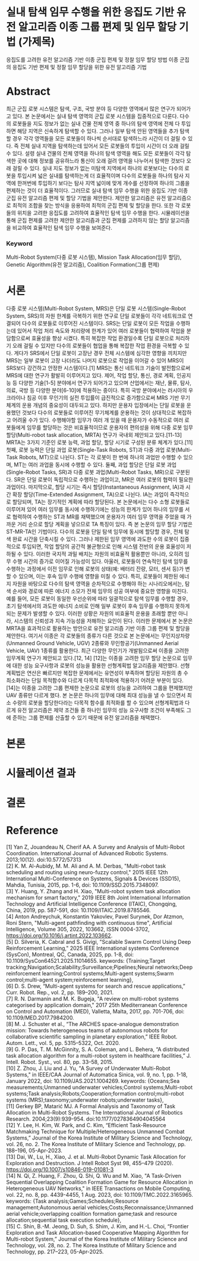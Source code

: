 # 실내 탐색 임무 수행을 위한 응집도 기반 유전 알고리즘 이종 그룹 편제 및 임무 할당 기법 (가제목)
응집도를 고려한 유전 알고리즘 기반 이종 군집 편제 및 정찰 임무 할당 방법
이종 군집의 응집도 기반 편제 및 정찰 임무 할당을 위한 유전 알고리즘 기법

# Abstract
최근 군집 로봇 시스템은 탐색, 구조, 국방 분야 등 다양한 영역에서 많은 연구가 되어가고 있다. 
본 논문에서는 실내 탐색 영역의 군집 로봇 시스템을 집중적으로 다룬다.
다수의 로봇들을 지도 정보가 없는 실내 건물 전체 영역 중 하나의 탐색 영역에 전체 다 투입하면 해당 지역은 신속하게 탐색할 수 있다. 
그러나 일부 탐색 안된 영역들을 추가 탐색할 경우 각각 영역들을 모든 로봇들이 하나씩 순서대로 탐색하느라 시간이 더 걸릴 수 있다. 
즉 전체 실내 지역을 탐색하는데 있어서 모든 로봇들의 투입이 시간이 더 오래 걸릴 수 있다.
설령 실내 건물의 전체 영역을 하나의 탐색 영역을 해도 모든 로봇들이 각각 탐색한 곳에 대해 정보를 공유하느라 통신이 오래 걸려 영역을 나누어서 탐색한 것보다 오래 걸릴 수 있다.
실내 지도 정보가 없는 미탐색 지역에서 하나의 로봇보다는 다수의 로봇을 투입시켜 넓은 실내를 탐색하는게 더 효율적이며 다수의 로봇들을 하나의 탐사 지역에 한꺼번에 투입하기 보다는 탐사 지역 넓이에 맞게 개수를 선정하여 하나의 그룹을 편제하는 것이 더 효율적이다.
그러므로 실내 탐색 임무 수행을 위한 응집도 기반 이종 군집 유전 알고리즘 편제 및 할당 기법을 제안한다.
제안한 알고리즘은 유전 알고리즘으로 최적의 조합을 찾는 방식을 응용하여 최적의 군집 편제 및 할당을 한다.
또한 각 로봇들의 위치을 고려한 응집도를 고려하여 효율적인 탐색 임무 수행을 한다.
시뮬레이션을 통해 군집 편제를 고려한 제안한 알고리즘과 군집 편제를 고려하지 않는 할당 알고리즘을 비교하여 효율적인 탐색 임무 수행을 보여준다. 

### Keyword
Multi-Robot System(다중 로봇 시스템), Mission Task Allocation(임무 할당), Genetic Algorithm(유전 알고리즘), Coalition Formation(그룹 편제)

# 서론
 다중 로봇 시스템(Multi-Robot System, MRS)은 단일 로봇 시스템(Single-Robot System, SRS)의 자원 한계를 극복하기 위한 연구로 단일 로봇들이 각각 네트워크로 연결되어 다수의 로봇들로 이루어진 시스템이다. SRS는 단일 로봇이 모든 작업을 수행하는데 있어서 작업 처리 속도와 처리량에 한계가 있어 여러 로봇들이 협력하여 작업을 분담함으로써 효율성을 향상 시켰다. 특히 복잡한 작업 환경일수록 단일 로봇으로 처리하기 오래 걸릴 수 있지만 다수의 로봇들이 협업을 통해 복잡한 작업 환경을 극복할 수 있다. 게다가 SRS에서 단일 로봇이 고장난 경우 전체 시스템에 심각한 영향을 끼치지만 MRS는 일부 로봇이 고장 나더라도 나머지 로봇으로 작업을 이어갈 수 있어 MRS이 SRS보다 강건하고 안정한 시스템이다.[1]
 MRS는 통신 네트워크 기술이 발전함으로써 MRS에 대한 연구가 활발히 이루어지고 있다. 제어, 작업 할당, 통신, 경로 계획, 인공지능 등 다양한 기술[1-5] 분야에서 연구가 되어가고 있으며 산업에서는 재난, 물류, 탐사, 의료, 국방 등 다양한 분야[6-10]에 적용하는 중이다. 특히 국방 분야에서는 러시아의 우크라이나 침공 이후 무인기의 실전 투입률이 급진적으로 증가함으로써 MRS 기반 무기체계의 운용 개념의 중요성이 대두되고 있다. 하지만 운용자 입장에서는 단일 로봇을 운용했던 것보다 다수의 로봇들로 이루어진 무기체계를 운용하는 것이 상대적으로 복잡하고 어려울 수가 있다. 수행해야할 임무가 여러 개 있을 때 운용자가 수동적으로 여러 로봇들에게 임무를 할당하는 것은 비효율적이므로 운용자의 편의성을 위해 다중 로봇 임무 할당(Multi-robot task allocation, MRTA) 연구가 국내외 제안되고 있다.[11-13] MRTA는 3가지 기준인 로봇 능력, 과업 할당, 할당 시기로 구성된 분류 체계가 있다.[11] 첫째, 로봇 능력은 단일 과업 로봇(Single-Task Robots, ST)과 다중 과업 로봇(Multi-Task Robots, MT)으로 나뉜다. ST는 각 로봇이 한 번에 하나의 과업만 수행할 수 있으며, MT는 여러 과업을 동시에 수행할 수 있다. 둘째, 과업 할당은 단일 로봇 과업(Single-Robot Tasks, SR)과 다중 로봇 과업(Multi-Robot Tasks, MR)으로 구분된다. SR은 단일 로봇이 독립적으로 수행하는 과업이고, MR은 여러 로봇의 협력이 필요한 과업이다. 마지막으로, 할당 시기는 즉시 할당(Instantaneous Assignment, IA)과 시간 확장 할당(Time-Extended Assignment, TA)으로 나뉜다. IA는 과업이 즉각적으로 할당되며, TA는 장기적인 계획에 따라 할당된다. 본 논문에서는 다수 소형 로봇들로 이루어져 있어 여러 임무를 동시에 수행하기에는 성능의 한계가 있어 하나의 임무를 서로 협력하여 수행하는 ST과 MR를 채택했으며 운용자가 여러 임무 영역을 주었을 때 가까운 거리 순으로 할당 계획을 넣으므로 TA 특징이 있다. 즉 본 논문의 임무 할당 기법은 ST-MR-TA인 기법이다.
 다수의 로봇을 단일 탐색 임무에 동시에 할당할 경우, 전체 탐색 완료 시간을 단축시킬 수 있다. 그러나 제한된 임무 영역에 과도한 수의 로봇이 집중적으로 투입되면, 작업 할당의 공간적 불균형으로 인해 시스템 전반의 운용 효율성이 저하될 수 있다. 이러한 국지적 과밀 배치는 자원의 비효율적 활용뿐만 아니라, 오히려 임무 수행 시간의 증가로 이어질 가능성이 있다. 아울러, 로봇들이 연속적인 탐색 임무를 수행하는 과정에서 이전 임무로 인해 로봇의 상태(예: 배터리 잔량, 모터, 센서 등)가 변할 수 있으며, 이는 후속 임무 수행에 영향을 미칠 수 있다. 특히, 로봇들이 제한된 에너지 자원을 바탕으로 다수의 탐색 영역을 순차적으로 수행해야 하는 시나리오에서는, 탐색 순서와 경로에 따른 에너지 소모가 전체 임무의 성공 여부에 중요한 영향을 미친다. 예를 들어, 모든 로봇이 동일한 우선순위에 따라 일괄적으로 탐색 임무를 수행할 경우, 초기 탐색에서의 과도한 에너지 소비로 인해 일부 로봇이 후속 임무를 수행하지 못하게 되는 문제가 발생할 수 있다. 이러한 상황은 자원의 비효율적 운용을 초래할 뿐만 아니라, 시스템의 신뢰성과 지속 가능성을 저해하는 요인이 된다.
 이러한 문제에서 본 논문은 MRTA을 효과적으로 활용하는 방안으로 유전 알고리즘 기반 이종 그룹 편제 및 할당을 제안한다. 여기서 이종은 각 로봇들의 종류가 다른 것으로 본 논문에서는 무인지상차량(Unmanned Ground Vehicle, UGV) 2종류와 무인항공기(Unmanned Aerial Vehicle, UAV) 1종류를 활용한다. 최근 다양한 무인기가 개발됨으로써 이종을 고려한 임무계획 연구가 제안되고 있다.[12, 14] [12]는 이종을 고려한 임무 할당 논문으로 임무에 대한 성능 요구사항과 로봇의 성능을 활용한 선형계획법 알고리즘을 제안했다. 선형계획법은 연산은 빠르지만 복잡한 문제에서는 유연성이 부족하며 할당된 자원의 총 수 최소화라는 단일 목적함수와 다르게 다목적 최적화에 적용하기 어려운 부분이 있다. [14]는 이종을 고려한 그룹 편제한 논문으로 로봇의 성능을 고려하여 그룹을 편제했지만 UAV 종류만 다르게 했다. 본 논문은 하나의 임무에 대해 최대 성능을 낼 수 있으면서 최소 수량의 로봇을 할당한다라는 다목적 함수를 최적화를 할 수 있으며 선형계획법과 다르게 유전 알고리즘은 제약 조건들 중 하나인 임무의 성능 요구사항 조건이 부족해도 그에 준하는 그룹 편제를 산출할 수 있기 때문에 유전 알고리즘을 채택했다. 

# 본론

# 시뮬레이션 결과

# 결론

# Reference
[1] Yan Z, Jouandeau N, Cherif AA. A Survey and Analysis of Multi-Robot Coordination. International Journal of Advanced Robotic Systems. 2013;10(12). doi:10.5772/57313
<br>
[2] K. M. Al-Aubidy, M. M. Ali and A. M. Derbas, "Multi-robot task scheduling and routing using neuro-fuzzy control," 2015 IEEE 12th International Multi-Conference on Systems, Signals & Devices (SSD15), Mahdia, Tunisia, 2015, pp. 1-6, doi: 10.1109/SSD.2015.7348097.
<br>
[3] Y. Huang, Y. Zhang and H. Xiao, "Multi-robot system task allocation mechanism for smart factory," 2019 IEEE 8th Joint International Information Technology and Artificial Intelligence Conference (ITAIC), Chongqing, China, 2019, pp. 587-591, doi: 10.1109/ITAIC.2019.8785546.
<br>
[4] Anton Andreychuk, Konstantin Yakovlev, Pavel Surynek, Dor Atzmon, Roni Stern, "Multi-agent pathfinding with continuous time", Artificial Intelligence, Volume 305, 2022, 103662, ISSN 0004-3702, https://doi.org/10.1016/j.artint.2022.103662.
<br>
[5] D. Silveria, K. Cabral and S. Givigi, "Scalable Swarm Control Using Deep Reinforcement Learning," 2025 IEEE International systems Conference (SysCon), Montreal, QC, Canada, 2025, pp. 1-8, doi: 10.1109/SysCon64521.2025.11014655. keywords: {Training;Target tracking;Navigation;Scalability;Surveillance;Pipelines;Neural networks;Deep reinforcement learning;Control systems;Multi-agent systems;Swarm control;multi-agent system;reinforcement learning},
<br>
[6] D. S. Drew, “Multi-agent systems for search and rescue applications,” Curr. Robot. Rep., vol. 2, pp. 189–200, 2021.
<br>
[7] R. N. Darmanin and M. K. Bugeja, "A review on multi-robot systems categorised by application domain," 2017 25th Mediterranean Conference on Control and Automation (MED), Valletta, Malta, 2017, pp. 701-706, doi: 10.1109/MED.2017.7984200. 
<br>
[8] M. J. Schuster et al., “The ARCHES space-analogue demonstration mission: Towards heterogeneous teams of autonomous robots for collaborative scientific sampling in planetary exploration,” IEEE Robot. Autom. Lett., vol. 5, pp. 5315–5322, Oct. 2020.
<br>
[9]  G. P. Das, T. M. McGinnity, S. A. Coleman, and L. Behera, “A distributed task allocation algorithm for a multi-robot system in healthcare facilities,” J. Intell. Robot. Syst., vol. 80, pp. 33–58, 2015.
<br>
[10] Z. Zhou, J. Liu and J. Yu, "A Survey of Underwater Multi-Robot Systems," in IEEE/CAA Journal of Automatica Sinica, vol. 9, no. 1, pp. 1-18, January 2022, doi: 10.1109/JAS.2021.1004269.
keywords: {Oceans;Sea measurements;Unmanned underwater vehicles;Control systems;Multi-robot systems;Task analysis;Robots;Cooperation;formation control;multi-robot systems (MRS);taxonomy;underwater robots;underwater tasks},
<br>
[11] Gerkey BP, Matarić MJ. A Formal Analysis and Taxonomy of Task Allocation in Multi-Robot Systems. The International Journal of Robotics Research. 2004;23(9):939-954. doi:10.1177/0278364904045564
<br>
[12] Y. Lee, H. Kim, W. Park, and C. Kim, “Efficient Task-Resource Matchmaking Technique for Multiple/Heterogeneous Unmanned Combat Systems,” Journal of the Korea Institute of Military Science and Technology, vol. 26, no. 2. The Korea Institute of Military Science and Technology, pp. 188–196, 05-Apr-2023.
<br>
[13] Dai, W., Lu, H., Xiao, J. et al. Multi-Robot Dynamic Task Allocation for Exploration and Destruction. J Intell Robot Syst 98, 455–479 (2020). https://doi.org/10.1007/s10846-019-01081-3
<br>
[14] N. Qi, Z. Huang, F. Zhou, Q. Shi, Q. Wu and M. Xiao, "A Task-Driven Sequential Overlapping Coalition Formation Game for Resource Allocation in Heterogeneous UAV Networks," in IEEE Transactions on Mobile Computing, vol. 22, no. 8, pp. 4439-4455, 1 Aug. 2023, doi: 10.1109/TMC.2022.3165965.
keywords: {Task analysis;Games;Schedules;Resource management;Autonomous aerial vehicles;Costs;Reconnaissance;Unmanned aerial vehicle;overlapping coalition formation game;task and resource allocation;sequential task execution schedule},
<br>
[15] C. Shin, B.-M. Jeong, D. Suh, S. Shim, J. Kim, and H.-L. Choi, “Frontier Exploration and Task Allocation-based Cooperative Mapping Algorithm for Multi-robot System,” Journal of the Korea Institute of Military Science and Technology, vol. 28, no. 2. The Korea Institute of Military Science and Technology, pp. 217–223, 05-Apr-2025.
